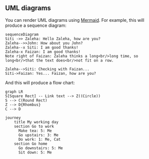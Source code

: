 ## UML diagrams

You can render UML diagrams using [Mermaid](https://mermaidjs.github.io/). For example, this will produce a sequence diagram:

```mermaid
sequenceDiagram
Siti ->> Zaleha: Hello Zaleha, how are you?
Zaleha-->>John: How about you John?
Zaleha--x Siti: I am good thanks!
Zaleha-x Faizan: I am good thanks!
Note right of Faizan: Zaleha thinks a long<br/>long time, so long<br/>that the text does<br/>not fit on a row.

Zaleha-->Siti: Checking with Faizan...
Siti->Faizan: Yes... Faizan, how are you?
```

And this will produce a flow chart:

```mermaid
graph LR
S[Square Rect] -- Link text --> Z((Circle))
S --> C(Round Rect)
Z --> D{Rhombus}
C --> D
```
```mermaid
journey
    title My working day
    section Go to work
      Make tea: 5: Me
      Go upstairs: 3: Me
      Do work: 1: Me, Cat
    section Go home
      Go downstairs: 5: Me
      Sit down: 5: Me
```

